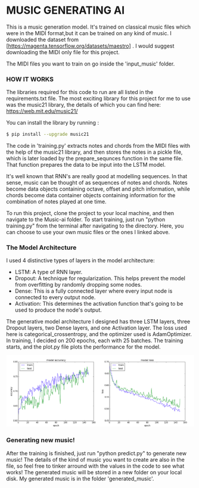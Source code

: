# MUSIC GENERATING AI

This is a music generation model. It's trained on classical music files which were in the MIDI format,but it can be trained on any kind
of music. I downloaded the dataset from [https://magenta.tensorflow.org/datasets/maestro] . I would suggest downloading the MIDI only file for this project. 

The MIDI files you want to train on go inside the 'input_music' folder. 

### HOW IT WORKS
The libraries required for this code to run are all listed in the requirements.txt file. The most exciting library for this project for me to use was the music21 library, the details of which you can find here: https://web.mit.edu/music21/

You can install the library by running :
```sh
$ pip install --upgrade music21
```

The code in 'training.py' extracts notes and chords from the MIDI files with the help of the music21 library, and then stores the notes in a pickle file, which is later loaded by the prepare_sequnces function in the same file. That function prepares the data to be input into the LSTM model. 

It's well known that RNN's are really good at modelling sequences. In that sense, music can be thought of as sequences of notes and chords.
Notes  become data objects containing octave, offset and pitch information, while chords become data container objects containing information
for the combination of notes played at one time.

To run this project, clone the project to your local machine, and then navigate to the Music-ai folder. 
To start training, just run "python training.py" from the terminal after navigating to the directory. Here, you can choose to use your own music files or the ones I linked above. 

### The Model Architecture

I used 4 distinctive types of layers in the model architecture:
* LSTM: A type of RNN layer.
* Dropout: A technique for regularization. This helps prevent the model from overfitting by randomly dropping some nodes.
* Dense: This is a fully connected layer where every input node is connected to every output node.
* Activation: This determines the activation function that's going to be used to produce the node's output.

The generative model architecture I designed has three LSTM layers, three Dropout layers, two Dense layers, and one Activation layer.
The loss used here is categorical_crossentropy, and the optimizer used is AdamOptimizer. In training, I decided on 200 epochs, each with 25 batches.
The training starts, and the plot.py file plots the performance for the model. 

![Performance_Img](https://github.com/AccomplishedCode/ai-platform/blob/master/tasks/audio/audio-generation/Music-ai/performance_plot.png)

### Generating new music!
After the training is finished, just run "python predict.py" to generate new music! The details of the kind of music you want to create are also in the file, so feel free to tinker arround with the values in the code to see what works!
The generated music will be stored in a new folder on your local disk. 
My generated music is in the folder 'generated_music'.

